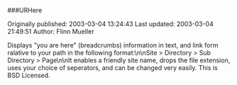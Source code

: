 ###URHere

Originally published: 2003-03-04 13:24:43
Last updated: 2003-03-04 21:49:51
Author: Flinn Mueller

Displays "you are here" (breadcrumbs) information in text, and link form ralative to your path in the following format:\n\nSite > Directory > Sub Directory > Page\n\nIt enables a friendly site name, drops the file extension, uses your choice of seperators, and can be changed very easily. This is BSD Licensed.